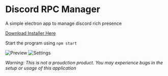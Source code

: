 # Discord RPC Manager
A simple electron app to manage discord rich presence

[Download Installer Here](https://assets.nekonii.xyz/downloads/discord-rich-presence-manager/setup.exe)


Start the program using `npm start`

![Preview](https://cdn.discordapp.com/attachments/528311102749147171/800420370824822784/unknown.png)
![Settings](https://media.discordapp.net/attachments/704235718876069908/795188818822037504/unknown.png)

*Warning: This is not a proudction product. You may experience bugs in the setup or usage of this application*
